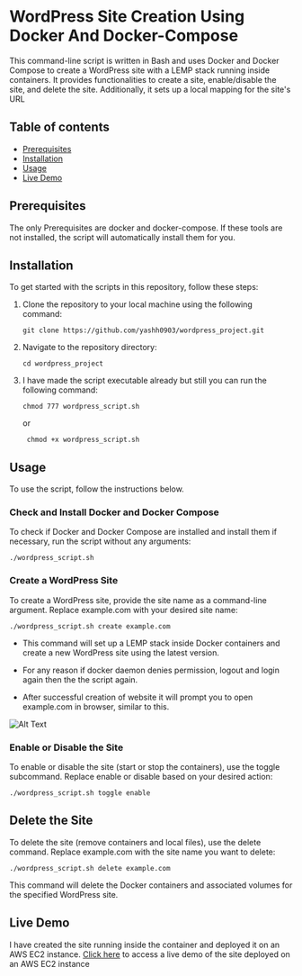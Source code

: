 # WordPress Site Creation Using Docker And Docker-Compose

This command-line script is written in Bash and uses Docker and Docker Compose to create a WordPress site with a LEMP stack running inside containers. It provides functionalities to create a site, enable/disable the site, and delete the site. Additionally, it sets up a local mapping for the site's URL

## Table of contents

- [Prerequisites](#prerequisites)
- [Installation](#installation)
- [Usage](#usage)
- [Live Demo](#live-demo)

## Prerequisites

The only Prerequisites are docker and docker-compose. If these tools are not installed, the script will automatically install them for you.

## Installation

To get started with the scripts in this repository, follow these steps:

1. Clone the repository to your local machine using the following command:

   ```shell
   git clone https://github.com/yashh0903/wordpress_project.git

   ```

2. Navigate to the repository directory:

   ```shell
   cd wordpress_project

   ```

3. I have made the script executable already but still you can run the following command:
   ```shell
   chmod 777 wordpress_script.sh
   ```
   or
   ```shell
    chmod +x wordpress_script.sh
   ```

## Usage

To use the script, follow the instructions below.

### Check and Install Docker and Docker Compose

To check if Docker and Docker Compose are installed and install them if necessary, run the script without any arguments:

```shell
./wordpress_script.sh
```

### Create a WordPress Site

To create a WordPress site, provide the site name as a command-line argument. Replace example.com with your desired site name:

```shell
./wordpress_script.sh create example.com
```

- This command will set up a LEMP stack inside Docker containers and create a new WordPress site using the latest version.

- For any reason if docker daemon denies permission, logout and login again then the the script again.

- After successful creation of website it will prompt you to open example.com in browser, similar to this.

![Alt Text](https://github.com/yashh0903/wordpress_project/blob/main/assets/wordpress_site.png)

### Enable or Disable the Site

To enable or disable the site (start or stop the containers), use the toggle subcommand. Replace enable or disable based on your desired action:

```shell
./wordpress_script.sh toggle enable

```

## Delete the Site

To delete the site (remove containers and local files), use the delete command. Replace example.com with the site name you want to delete:

```shell
./wordpress_script.sh delete example.com
```

This command will delete the Docker containers and associated volumes for the specified WordPress site.

## Live Demo

I have created the site running inside the container and deployed it on an AWS EC2 instance. [Click here](http://13.53.114.154/example.com) to access a live demo of the site deployed on an AWS EC2 instance
